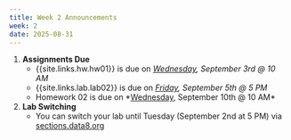 ```yaml
---
title: Week 2 Announcements
week: 2
date: 2025-08-31
---
```


1. **Assignments Due**
    * {{site.links.hw.hw01}} is due on *<u>Wednesday</u>, September 3rd @ 10 AM*
    * {{site.links.lab.lab02}} is due on *<u>Friday</u>, September 5th @ 5 PM*
    * <!--{{site.links.hw.hw02}}-->Homework 02 is due on *<u>Wednesday</u>, September 10th @ 10 AM*
2. **Lab Switching**
    * You can switch your lab until Tuesday (September 2nd at 5 PM) via [sections.data8.org](https://sections.data8.org/)
